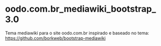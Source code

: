 # oodo.com.br_mediawiki_bootstrap_3.0
Tema mediawiki para o site oodo.com.br
inspirado e baseado no tema: https://github.com/borkweb/bootstrap-mediawiki
